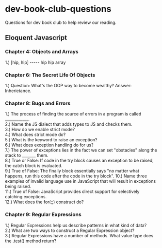 # dev-book-club-questions
Questions for dev book club to help review our reading.

## Eloquent Javascript

### Chapter 4: Objects and Arrays

1.) \[hip, hip] ----- hip hip array

### Chapter 6: The Secret Life Of Objects

1.) Question: What's the OOP way to become wealthy?    Answer: Inherietance.

### Chapter 8: Bugs and Errors

1.) The process of finding the source of errors in a program is called ____________.  
2.) Name the JS dialect that adds types to JS and checks them.  
3.) How do we enable strict mode?  
4.) What does strict mode do?  
5.) What is the keyword to raise an exception?  
6.) What does exception handling do for us?  
7.) The power of exceptions lies in the fact we can set "obstacles" along the stack to _______ them.  
8.) True or False: If code in the try block causes an exception to be raised, the catch block is evaluated.  
9.) True of False: The finally block essentially says "no matter what happens, run this code after the code in the try block". 
10.) Name three examples of invalid language use in JavaScript that will result in exceptions being raised.  
11.) True of False: JavaScript provides direct support for selectively catching exceptions.  
12.) What does the for(;;) construct do?  

### Chapter 9: Regular Expressions

1.) Regular Expressions help us describe patterns in what kind of data?  
2.) What are two ways to construct a Regular Expression object?  
3.) Regular Expressions have a number of methods. What value type does the .test() method return?  
